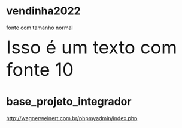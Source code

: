 # vendinha2022


fonte com tamanho normal

<font size="10"> Isso é um texto com fonte 10 </font>
# base_projeto_integrador

http://wagnerweinert.com.br/phpmyadmin/index.php
